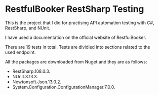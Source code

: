 # RestfulBooker RestSharp Testing

This is the project that I did for practising API automation testing with C#, RestSharp, and NUnit. 

I have used a documentation on the official website of RestfulBooker. 

There are 19 tests in total. Tests are dividied into sections related to the used endpoint. 

All the packages are downloaded from Nuget and they are as follows:

  - RestSharp.108.0.3.
  - NUnit.3.13.3.
  - Newtonsoft.Json.13.0.2.
  - System.Configuration.ConfigurationManager.7.0.0.
